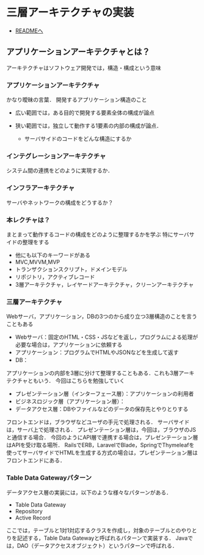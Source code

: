 # 三層アーキテクチャの実装

- [READMEへ](../README.md)

## アプリケーションアーキテクチャとは？

アーキテクチャはソフトウェア開発では，構造・構成という意味

### アプリケーションアーキテクチャ
かなり曖昧の言葉．
開発するアプリケーション構造のこと

- 広い範囲では，ある目的で開発する要素全体の構成が論点

- 狭い範囲では，独立して動作する1要素の内部の構成が論点．
	- サーバサイドのコードをどんな構造にするか

### インテグレーションアーキテクチャ

システム間の連携をどのように実現するか．

### インフラアーキテクチャ

サーバやネットワークの構成をどうするか？

### 本レクチャは？
まとまって動作するコードの構成をどのように整理するかを学ぶ
特にサーバサイドの整理をする

- 他にも以下のキーワードがある
 - MVC,MVVM,MVP
 - トランザクションスクリプト，ドメインモデル
 - リポジトリ，アクティブレコード
 - 3層アーキテクチャ，レイヤードアーキテクチャ，クリーンアーキテクチャ

### 三層アーキテクチャ

Webサーバ，アプリケーション，DBの3つのから成り立つ3層構造のことを言うこともある
- Webサーバ：固定のHTML・CSS・JSなどを返し，プログラムによる処理が必要な場合は，アプリケーションに依頼する
- アプリケーション：プログラムでHTMLやJSONなどを生成して返す
- DB：

アプリケーションの内部を3層に分けて整理することもある．これも3層アーキテクチャともいう．
今回はこちらを勉強していく
- プレゼンテーション層（インターフェース層）：アプリケーションの利用者
- ビジネスロジック層（アプリケーション層）：
- データアクセス層：DBやファイルなどのデータの保存先とやりとりする


フロントエンドは，ブラウザなどユーザの手元で処理される．
サーバサイドは，サーバ上で処理される．
プレゼンテーション層は，今回は，ブラウザのJSと通信する場合．
今回のようにAPI層で連携する場合は，プレゼンテーション層はAPIを受け取る場所．
RailsでERB，LaravelでBlade，SpringでThymeleafを使ってサーバサイドでHTMLを生成する方式の場合は，プレゼンテーション層はフロントエンドにある．

### Table Data Gatewayパターン
データアクセス層の実装には，以下のような様々なパターンがある．
- Table Data Gateway
- Repository
- Active Record

ここでは，テーブルと1対1対応するクラスを作成し，対象のテーブルとのやりとりを記述する，Table Data Gatewayと呼ばれるパターンで実装する．
Javaでは，DAO（データアクセスオブジェクト）というパターンで呼ばれる．


